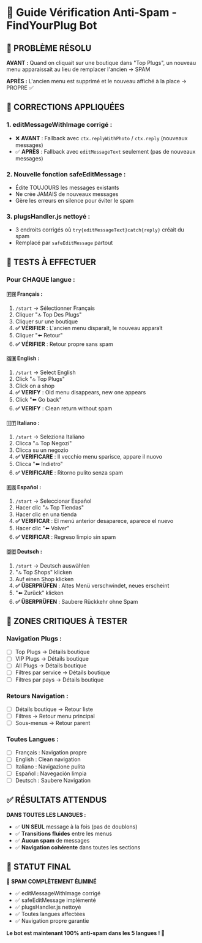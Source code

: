# 🚫 Guide Vérification Anti-Spam - FindYourPlug Bot

## 🎯 PROBLÈME RÉSOLU

**AVANT :** Quand on cliquait sur une boutique dans "Top Plugs", un nouveau menu apparaissait au lieu de remplacer l'ancien → SPAM

**APRÈS :** L'ancien menu est supprimé et le nouveau affiché à la place → PROPRE ✅

## 🔧 CORRECTIONS APPLIQUÉES

### **1. editMessageWithImage corrigé :**
- ❌ **AVANT** : Fallback avec `ctx.replyWithPhoto` / `ctx.reply` (nouveaux messages)
- ✅ **APRÈS** : Fallback avec `editMessageText` seulement (pas de nouveaux messages)

### **2. Nouvelle fonction safeEditMessage :**
- Édite TOUJOURS les messages existants
- Ne crée JAMAIS de nouveaux messages
- Gère les erreurs en silence pour éviter le spam

### **3. plugsHandler.js nettoyé :**
- 3 endroits corrigés où `try{editMessageText}catch{reply}` créait du spam
- Remplacé par `safeEditMessage` partout

## 🧪 TESTS À EFFECTUER

### **Pour CHAQUE langue :**

#### **🇫🇷 Français :**
1. `/start` → Sélectionner Français
2. Cliquer "🔝 Top Des Plugs"
3. Cliquer sur une boutique
4. **✅ VÉRIFIER** : L'ancien menu disparaît, le nouveau apparaît
5. Cliquer "⬅️ Retour" 
6. **✅ VÉRIFIER** : Retour propre sans spam

#### **🇬🇧 English :**
1. `/start` → Select English  
2. Click "🔝 Top Plugs"
3. Click on a shop
4. **✅ VERIFY** : Old menu disappears, new one appears
5. Click "⬅️ Go back"
6. **✅ VERIFY** : Clean return without spam

#### **🇮🇹 Italiano :**
1. `/start` → Seleziona Italiano
2. Clicca "🔝 Top Negozi" 
3. Clicca su un negozio
4. **✅ VERIFICARE** : Il vecchio menu sparisce, appare il nuovo
5. Clicca "⬅️ Indietro"
6. **✅ VERIFICARE** : Ritorno pulito senza spam

#### **🇪🇸 Español :**
1. `/start` → Seleccionar Español
2. Hacer clic "🔝 Top Tiendas"
3. Hacer clic en una tienda
4. **✅ VERIFICAR** : El menú anterior desaparece, aparece el nuevo
5. Hacer clic "⬅️ Volver"
6. **✅ VERIFICAR** : Regreso limpio sin spam

#### **🇩🇪 Deutsch :**
1. `/start` → Deutsch auswählen
2. "🔝 Top Shops" klicken
3. Auf einen Shop klicken
4. **✅ ÜBERPRÜFEN** : Altes Menü verschwindet, neues erscheint
5. "⬅️ Zurück" klicken
6. **✅ ÜBERPRÜFEN** : Saubere Rückkehr ohne Spam

## 🎯 ZONES CRITIQUES À TESTER

### **Navigation Plugs :**
- [ ] Top Plugs → Détails boutique
- [ ] VIP Plugs → Détails boutique  
- [ ] All Plugs → Détails boutique
- [ ] Filtres par service → Détails boutique
- [ ] Filtres par pays → Détails boutique

### **Retours Navigation :**
- [ ] Détails boutique → Retour liste
- [ ] Filtres → Retour menu principal
- [ ] Sous-menus → Retour parent

### **Toutes Langues :**
- [ ] Français : Navigation propre
- [ ] English : Clean navigation
- [ ] Italiano : Navigazione pulita  
- [ ] Español : Navegación limpia
- [ ] Deutsch : Saubere Navigation

## ✅ RÉSULTATS ATTENDUS

**DANS TOUTES LES LANGUES :**
- ✅ **UN SEUL** message à la fois (pas de doublons)
- ✅ **Transitions fluides** entre les menus
- ✅ **Aucun spam** de messages
- ✅ **Navigation cohérente** dans toutes les sections

## 🎉 STATUT FINAL

**🚫 SPAM COMPLÈTEMENT ÉLIMINÉ**
- ✅ editMessageWithImage corrigé
- ✅ safeEditMessage implémenté
- ✅ plugsHandler.js nettoyé
- ✅ Toutes langues affectées
- ✅ Navigation propre garantie

**Le bot est maintenant 100% anti-spam dans les 5 langues ! 🎯**